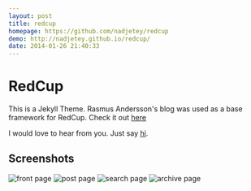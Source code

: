 ```yaml
---
layout: post
title: redcup
homepage: https://github.com/nadjetey/redcup
demo: http://nadjetey.github.io/redcup/
date: 2014-01-26 21:40:33
---
```

RedCup
======
This is a Jekyll Theme. Rasmus Andersson's blog was used as a base framework for RedCup.
Check it out [here](http://nadjetey.github.io/redcup/)

I would love to hear from you. Just say [hi](https://twitter.com/_nadjetey).

## Screenshots

![front page](https://raw.github.com/nadjetey/redcup/master/assets/images/redcup-front.png)
![post page](https://raw.github.com/nadjetey/redcup/master/assets/images/redcup-post.png)
![search page](https://raw.github.com/nadjetey/redcup/master/assets/images/redcup-search.png)
![archive page](https://raw.github.com/nadjetey/redcup/master/assets/images/redcup-archive.png)
